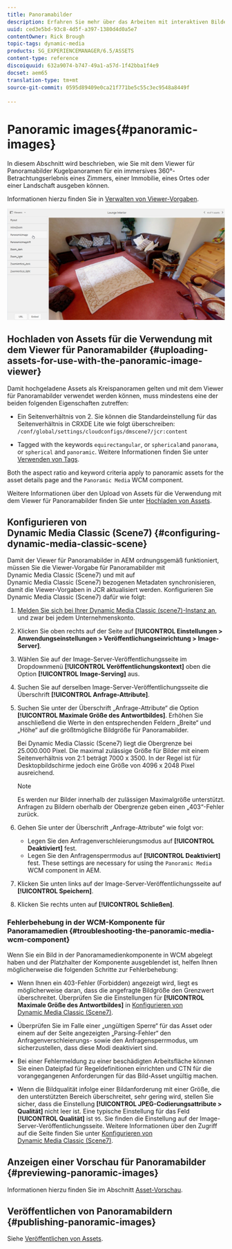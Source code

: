 ```yaml
---
title: Panoramabilder
description: Erfahren Sie mehr über das Arbeiten mit interaktiven Bildern in Dynamic Media.
uuid: ced3e5bd-93c8-4d5f-a397-1380d4d0a5e7
contentOwner: Rick Brough
topic-tags: dynamic-media
products: SG_EXPERIENCEMANAGER/6.5/ASSETS
content-type: reference
discoiquuid: 632a9074-b747-49a1-a57d-1f42bba1f4e9
docset: aem65
translation-type: tm+mt
source-git-commit: 0595d89409e0ca21f771be5c55c3ec9548a8449f

---
```



# Panoramic images{#panoramic-images}

In diesem Abschnitt wird beschrieben, wie Sie mit dem Viewer für Panoramabilder Kugelpanoramen für ein immersives 360°-Betrachtungserlebnis eines Zimmers, einer Immobilie, eines Ortes oder einer Landschaft ausgeben können.

Informationen hierzu finden Sie in [Verwalten von Viewer-Vorgaben](/help/assets/managing-viewer-presets.md).

![panoramic-image2](assets/panoramic-image2.png)

## Hochladen von Assets für die Verwendung mit dem Viewer für Panoramabilder {#uploading-assets-for-use-with-the-panoramic-image-viewer}

Damit hochgeladene Assets als Kreispanoramen gelten und mit dem Viewer für Panoramabilder verwendet werden können, muss mindestens eine der beiden folgenden Eigenschaften zutreffen:

* Ein Seitenverhältnis von 2.
Sie können die Standardeinstellung für das Seitenverhältnis in CRXDE Lite wie folgt überschreiben:
   `/conf/global/settings/cloudconfigs/dmscene7/jcr:content`

* Tagged with the keywords `equirectangular`, or `spherical`and `panorama`, or `spherical` and `panoramic`. Weitere Informationen finden Sie unter [Verwenden von Tags](/help/sites-authoring/tags.md).

Both the aspect ratio and keyword criteria apply to panoramic assets for the asset details page and the `Panoramic Media` WCM component.

Weitere Informationen über den Upload von Assets für die Verwendung mit dem Viewer für Panoramabilder finden Sie unter [Hochladen von Assets](/help/assets/managing-assets-touch-ui.md#uploading-assets).

## Konfigurieren von Dynamic Media Classic (Scene7) {#configuring-dynamic-media-classic-scene}

Damit der Viewer für Panoramabilder in AEM ordnungsgemäß funktioniert, müssen Sie die Viewer-Vorgabe für Panoramabilder mit Dynamic Media Classic (Scene7) und mit auf Dynamic Media Classic (Scene7) bezogenen Metadaten synchronisieren, damit die Viewer-Vorgaben in JCR aktualisiert werden. Konfigurieren Sie Dynamic Media Classic (Scene7) dafür wie folgt:

1. [Melden Sie sich bei Ihrer Dynamic Media Classic (scene7)-Instanz an, ](https://www.adobe.com/marketing-cloud/experience-manager/scene7-login.html) und zwar bei jedem Unternehmenskonto.

1. Klicken Sie oben rechts auf der Seite auf **[!UICONTROL Einstellungen > Anwendungseinstellungen > Veröffentlichungseinrichtung > Image-Server]**.
1. Wählen Sie auf der Image-Server-Veröffentlichungsseite im Dropdownmenü **[!UICONTROL Veröffentlichungskontext]** oben die Option **[!UICONTROL Image-Serving]** aus.

1. Suchen Sie auf derselben Image-Server-Veröffentlichungsseite die Überschrift **[!UICONTROL Anfrage-Attribute]**.
1. Suchen Sie unter der Überschrift „Anfrage-Attribute“ die Option **[!UICONTROL Maximale Größe des Antwortbildes]**. Erhöhen Sie anschließend die Werte in den entsprechenden Feldern „Breite“ und „Höhe“ auf die größtmögliche Bildgröße für Panoramabilder.

   Bei Dynamic Media Classic (Scene7) liegt die Obergrenze bei 25.000.000 Pixel. Die maximal zulässige Größe für Bilder mit einem Seitenverhältnis von 2:1 beträgt 7000 x 3500. In der Regel ist für Desktopbildschirme jedoch eine Größe von 4096 x 2048 Pixel ausreichend.

   >[!NOTE]
   >
   >Es werden nur Bilder innerhalb der zulässigen Maximalgröße unterstützt. Anfragen zu Bildern oberhalb der Obergrenze geben einen „403“-Fehler zurück.

1. Gehen Sie unter der Überschrift „Anfrage-Attribute“ wie folgt vor:

   * Legen Sie den Anfragenverschleierungsmodus auf **[!UICONTROL Deaktiviert]** fest.
   * Legen Sie den Anfragensperrmodus auf **[!UICONTROL Deaktiviert]** fest.
   These settings are necessary for using the `Panoramic Media` WCM component in AEM.

1. Klicken Sie unten links auf der Image-Server-Veröffentlichungsseite auf **[!UICONTROL Speichern]**.

1. Klicken Sie rechts unten auf **[!UICONTROL Schließen]**.

### Fehlerbehebung in der WCM-Komponente für Panoramamedien {#troubleshooting-the-panoramic-media-wcm-component}

Wenn Sie ein Bild in der Panoramamedienkomponente in WCM abgelegt haben und der Platzhalter der Komponente ausgeblendet ist, helfen Ihnen möglicherweise die folgenden Schritte zur Fehlerbehebung:

* Wenn Ihnen ein 403-Fehler (Forbidden) angezeigt wird, liegt es möglicherweise daran, dass die angefragte Bildgröße den Grenzwert überschreitet. Überprüfen Sie die Einstellungen für **[!UICONTROL Maximale Größe des Antwortbildes]** in [Konfigurieren von Dynamic Media Classic (Scene7)](/help/assets/panoramic-images.md#configuring%20dynamic%20media%20classic%20(scene7)).

* Überprüfen Sie im Falle einer „ungültigen Sperre“ für das Asset oder einem auf der Seite angezeigten „Parsing-Fehler“ den Anfragenverschleierungs- sowie den Anfragensperrmodus, um sicherzustellen, dass diese Modi deaktiviert sind.
* Bei einer Fehlermeldung zu einer beschädigten Arbeitsfläche können Sie einen Dateipfad für Regeldefinitionen einrichten und CTN für die vorangegangenen Anforderungen für das Bild-Asset ungültig machen.
* Wenn die Bildqualität infolge einer Bildanforderung mit einer Größe, die den unterstützten Bereich überschreitet, sehr gering wird, stellen Sie sicher, dass die Einstellung **[!UICONTROL JPEG-Codierungsattribute > Qualität]** nicht leer ist. Eine typische Einstellung für das Feld **[!UICONTROL Qualität]** ist `95`. Sie finden die Einstellung auf der Image-Server-Veröffentlichungsseite. Weitere Informationen über den Zugriff auf die Seite finden Sie unter [Konfigurieren von Dynamic Media Classic (Scene7)](/help/assets/panoramic-images.md#configuring%20dynamic%20media%20classic%20(scene7)).

## Anzeigen einer Vorschau für Panoramabilder {#previewing-panoramic-images}

Informationen hierzu finden Sie im Abschnitt [Asset-Vorschau](/help/assets/previewing-assets.md).

## Veröffentlichen von Panoramabildern {#publishing-panoramic-images}

Siehe [Veröffentlichen von Assets](/help/assets/publishing-dynamicmedia-assets.md).
